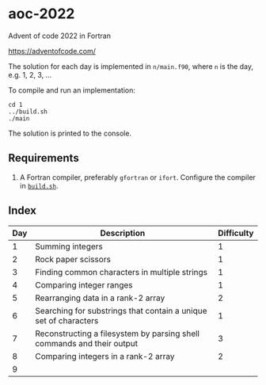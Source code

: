 
# aoc-2022

Advent of code 2022 in Fortran

https://adventofcode.com/

The solution for each day is implemented in `n/main.f90`, where `n` is the day, e.g. 1, 2, 3, ...

To compile and run an implementation:

    cd 1
    ../build.sh
    ./main

The solution is printed to the console.

## Requirements

1. A Fortran compiler, preferably `gfortran` or `ifort`.  Configure the compiler in [`build.sh`](build.sh).

## Index

| Day | Description | Difficulty |
|-----|-------------|------------|
|  1  | Summing integers | 1 |
|  2  | Rock paper scissors | 1 |
|  3  | Finding common characters in multiple strings | 1 |
|  4  | Comparing integer ranges | 1 |
|  5  | Rearranging data in a rank-2 array | 2 |
|  6  | Searching for substrings that contain a unique set of characters | 1 |
|  7  | Reconstructing a filesystem by parsing shell commands and their output | 3 |
|  8  | Comparing integers in a rank-2 array | 2 |
|  9  | |   |

